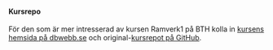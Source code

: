 #### Kursrepo

För den som är mer intresserad av kursen Ramverk1 på BTH kolla in [kursens hemsida på dbwebb.se](https://dbwebb.se/kurser/ramverk1-v2) och  original-[kursrepot på GitHub](https://github.com/dbwebb-se/ramverk1).
